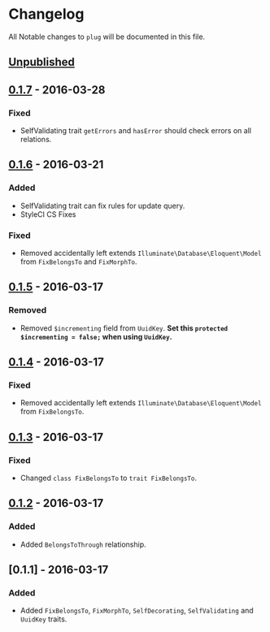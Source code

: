 # Changelog

All Notable changes to `plug` will be documented in this file.

## [Unpublished]

## [0.1.7] - 2016-03-28

### Fixed
- SelfValidating trait `getErrors` and `hasError` should check errors on all relations.

## [0.1.6] - 2016-03-21

### Added
- SelfValidating trait can fix rules for update query.
- StyleCI CS Fixes

### Fixed
- Removed accidentally left extends `Illuminate\Database\Eloquent\Model` from `FixBelongsTo` and `FixMorphTo`.

## [0.1.5] - 2016-03-17

### Removed
- Removed `$incrementing` field from `UuidKey`. **Set this `protected $incrementing = false;` when using `UuidKey`.**

## [0.1.4] - 2016-03-17

### Fixed
- Removed accidentally left extends `Illuminate\Database\Eloquent\Model` from `FixBelongsTo`.

## [0.1.3] - 2016-03-17

### Fixed
- Changed `class FixBelongsTo` to `trait FixBelongsTo`.

## [0.1.2] - 2016-03-17

### Added
- Added `BelongsToThrough` relationship.

## [0.1.1] - 2016-03-17

### Added
- Added `FixBelongsTo`, `FixMorphTo`, `SelfDecorating`, `SelfValidating` and `UuidKey` traits.

[Unpublished]: https://github.com/znck/plug/compare/v0.1.7...HEAD
[0.1.7]: https://github.com/znck/plug/compare/v0.1.6...v0.1.7
[0.1.6]: https://github.com/znck/plug/compare/v0.1.5...v0.1.6
[0.1.5]: https://github.com/znck/plug/compare/v0.1.4...v0.1.5
[0.1.4]: https://github.com/znck/plug/compare/v0.1.3...v0.1.4
[0.1.3]: https://github.com/znck/plug/compare/v0.1.2...v0.1.3
[0.1.2]: https://github.com/znck/plug/compare/v0.1.1...v0.1.2
